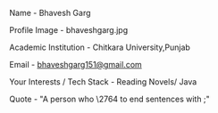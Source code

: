 Name - Bhavesh Garg

Profile Image - bhaveshgarg.jpg

Academic Institution - Chitkara University,Punjab

Email - bhaveshgarg151@gmail.com  

Your Interests / Tech Stack - Reading Novels/ Java

Quote - "A person who \2764 to end sentences with ;"


